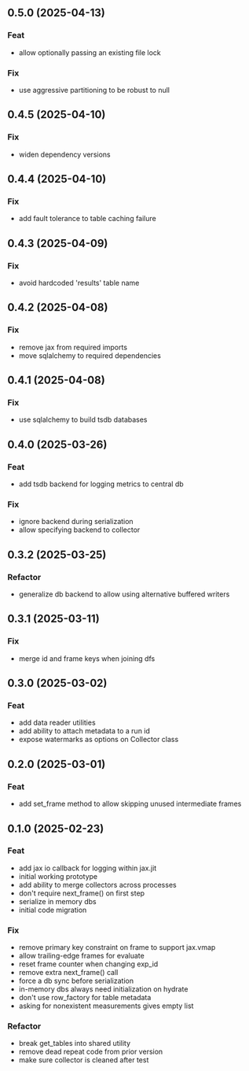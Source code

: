 ## 0.5.0 (2025-04-13)

### Feat

- allow optionally passing an existing file lock

### Fix

- use aggressive partitioning to be robust to null

## 0.4.5 (2025-04-10)

### Fix

- widen dependency versions

## 0.4.4 (2025-04-10)

### Fix

- add fault tolerance to table caching failure

## 0.4.3 (2025-04-09)

### Fix

- avoid hardcoded 'results' table name

## 0.4.2 (2025-04-08)

### Fix

- remove jax from required imports
- move sqlalchemy to required dependencies

## 0.4.1 (2025-04-08)

### Fix

- use sqlalchemy to build tsdb databases

## 0.4.0 (2025-03-26)

### Feat

- add tsdb backend for logging metrics to central db

### Fix

- ignore backend during serialization
- allow specifying backend to collector

## 0.3.2 (2025-03-25)

### Refactor

- generalize db backend to allow using alternative buffered writers

## 0.3.1 (2025-03-11)

### Fix

- merge id and frame keys when joining dfs

## 0.3.0 (2025-03-02)

### Feat

- add data reader utilities
- add ability to attach metadata to a run id
- expose watermarks as options on Collector class

## 0.2.0 (2025-03-01)

### Feat

- add set_frame method to allow skipping unused intermediate frames

## 0.1.0 (2025-02-23)

### Feat

- add jax io callback for logging within jax.jit
- initial working prototype
- add ability to merge collectors across processes
- don't require next_frame() on first step
- serialize in memory dbs
- initial code migration

### Fix

- remove primary key constraint on frame to support jax.vmap
- allow trailing-edge frames for evaluate
- reset frame counter when changing exp_id
- remove extra next_frame() call
- force a db sync before serialization
- in-memory dbs always need initialization on hydrate
- don't use row_factory for table metadata
- asking for nonexistent measurements gives empty list

### Refactor

- break get_tables into shared utility
- remove dead repeat code from prior version
- make sure collector is cleaned after test
